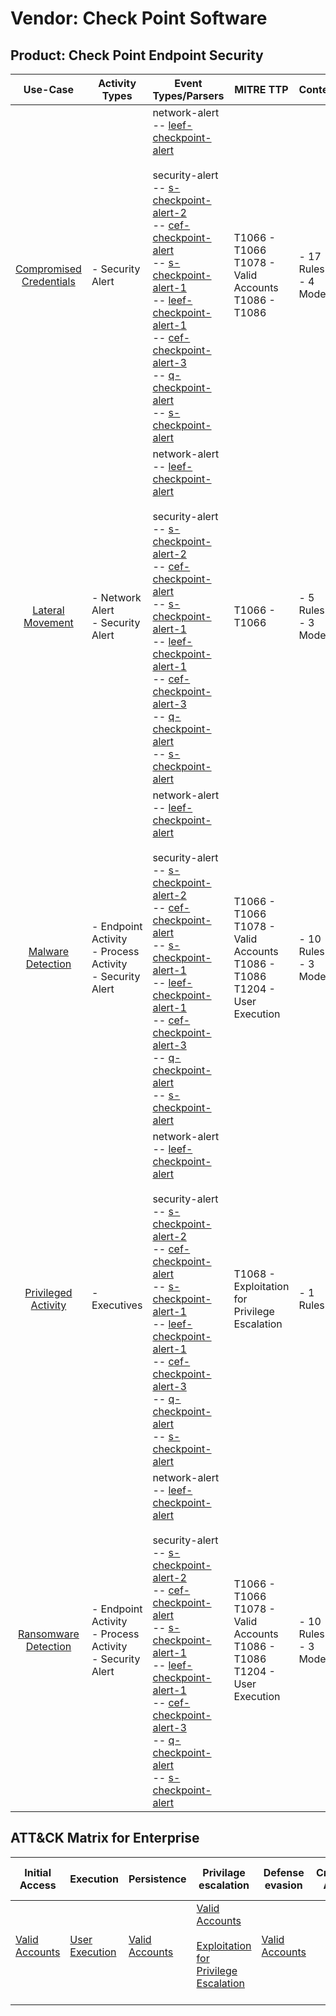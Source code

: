 Vendor: Check Point Software
============================
Product: Check Point Endpoint Security
--------------------------------------
|                                 Use-Case                                  | Activity Types                                                | Event Types/Parsers                                                                                                                                                                                                                                                                                                                                                                                                                                                                                                                                                                                                                                                                                           | MITRE TTP                                                                              | Content                    |
|:-------------------------------------------------------------------------:| ------------------------------------------------------------- | ------------------------------------------------------------------------------------------------------------------------------------------------------------------------------------------------------------------------------------------------------------------------------------------------------------------------------------------------------------------------------------------------------------------------------------------------------------------------------------------------------------------------------------------------------------------------------------------------------------------------------------------------------------------------------------------------------------- | -------------------------------------------------------------------------------------- | -------------------------- |
| [Compromised Credentials](../UseCases/usecase_compromised_credentials.md) | - Security Alert                                              |  network-alert<br> -- [leef-checkpoint-alert](../Parsers/parserContent_leef-checkpoint-alert.md)<br><br> security-alert<br> -- [s-checkpoint-alert-2](../Parsers/parserContent_s-checkpoint-alert-2.md)<br> -- [cef-checkpoint-alert](../Parsers/parserContent_cef-checkpoint-alert.md)<br> -- [s-checkpoint-alert-1](../Parsers/parserContent_s-checkpoint-alert-1.md)<br> -- [leef-checkpoint-alert-1](../Parsers/parserContent_leef-checkpoint-alert-1.md)<br> -- [cef-checkpoint-alert-3](../Parsers/parserContent_cef-checkpoint-alert-3.md)<br> -- [q-checkpoint-alert](../Parsers/parserContent_q-checkpoint-alert.md)<br> -- [s-checkpoint-alert](../Parsers/parserContent_s-checkpoint-alert.md)<br> | T1066 - T1066<br>T1078 - Valid Accounts<br>T1086 - T1086<br>                           |  - 17 Rules<br> - 4 Models |
|        [Lateral Movement](../UseCases/usecase_lateral_movement.md)        | - Network Alert<br>- Security Alert                           |  network-alert<br> -- [leef-checkpoint-alert](../Parsers/parserContent_leef-checkpoint-alert.md)<br><br> security-alert<br> -- [s-checkpoint-alert-2](../Parsers/parserContent_s-checkpoint-alert-2.md)<br> -- [cef-checkpoint-alert](../Parsers/parserContent_cef-checkpoint-alert.md)<br> -- [s-checkpoint-alert-1](../Parsers/parserContent_s-checkpoint-alert-1.md)<br> -- [leef-checkpoint-alert-1](../Parsers/parserContent_leef-checkpoint-alert-1.md)<br> -- [cef-checkpoint-alert-3](../Parsers/parserContent_cef-checkpoint-alert-3.md)<br> -- [q-checkpoint-alert](../Parsers/parserContent_q-checkpoint-alert.md)<br> -- [s-checkpoint-alert](../Parsers/parserContent_s-checkpoint-alert.md)<br> | T1066 - T1066<br>                                                                      |  - 5 Rules<br> - 3 Models  |
|       [Malware Detection](../UseCases/usecase_malware_detection.md)       | - Endpoint Activity<br>- Process Activity<br>- Security Alert |  network-alert<br> -- [leef-checkpoint-alert](../Parsers/parserContent_leef-checkpoint-alert.md)<br><br> security-alert<br> -- [s-checkpoint-alert-2](../Parsers/parserContent_s-checkpoint-alert-2.md)<br> -- [cef-checkpoint-alert](../Parsers/parserContent_cef-checkpoint-alert.md)<br> -- [s-checkpoint-alert-1](../Parsers/parserContent_s-checkpoint-alert-1.md)<br> -- [leef-checkpoint-alert-1](../Parsers/parserContent_leef-checkpoint-alert-1.md)<br> -- [cef-checkpoint-alert-3](../Parsers/parserContent_cef-checkpoint-alert-3.md)<br> -- [q-checkpoint-alert](../Parsers/parserContent_q-checkpoint-alert.md)<br> -- [s-checkpoint-alert](../Parsers/parserContent_s-checkpoint-alert.md)<br> | T1066 - T1066<br>T1078 - Valid Accounts<br>T1086 - T1086<br>T1204 - User Execution<br> |  - 10 Rules<br> - 3 Models |
|     [Privileged Activity](../UseCases/usecase_privileged_activity.md)     | - Executives                                                  |  network-alert<br> -- [leef-checkpoint-alert](../Parsers/parserContent_leef-checkpoint-alert.md)<br><br> security-alert<br> -- [s-checkpoint-alert-2](../Parsers/parserContent_s-checkpoint-alert-2.md)<br> -- [cef-checkpoint-alert](../Parsers/parserContent_cef-checkpoint-alert.md)<br> -- [s-checkpoint-alert-1](../Parsers/parserContent_s-checkpoint-alert-1.md)<br> -- [leef-checkpoint-alert-1](../Parsers/parserContent_leef-checkpoint-alert-1.md)<br> -- [cef-checkpoint-alert-3](../Parsers/parserContent_cef-checkpoint-alert-3.md)<br> -- [q-checkpoint-alert](../Parsers/parserContent_q-checkpoint-alert.md)<br> -- [s-checkpoint-alert](../Parsers/parserContent_s-checkpoint-alert.md)<br> | T1068 - Exploitation for Privilege Escalation<br>                                      |  - 1 Rules<br>             |
|    [Ransomware Detection](../UseCases/usecase_ransomware_detection.md)    | - Endpoint Activity<br>- Process Activity<br>- Security Alert |  network-alert<br> -- [leef-checkpoint-alert](../Parsers/parserContent_leef-checkpoint-alert.md)<br><br> security-alert<br> -- [s-checkpoint-alert-2](../Parsers/parserContent_s-checkpoint-alert-2.md)<br> -- [cef-checkpoint-alert](../Parsers/parserContent_cef-checkpoint-alert.md)<br> -- [s-checkpoint-alert-1](../Parsers/parserContent_s-checkpoint-alert-1.md)<br> -- [leef-checkpoint-alert-1](../Parsers/parserContent_leef-checkpoint-alert-1.md)<br> -- [cef-checkpoint-alert-3](../Parsers/parserContent_cef-checkpoint-alert-3.md)<br> -- [q-checkpoint-alert](../Parsers/parserContent_q-checkpoint-alert.md)<br> -- [s-checkpoint-alert](../Parsers/parserContent_s-checkpoint-alert.md)<br> | T1066 - T1066<br>T1078 - Valid Accounts<br>T1086 - T1086<br>T1204 - User Execution<br> |  - 10 Rules<br> - 3 Models |

ATT&CK Matrix for Enterprise
----------------------------
| Initial Access                                                      | Execution                                                           | Persistence                                                         | Privilage escalation                                                                                                                                          | Defense evasion                                                     | Credential Access | Discovery | Lateral Movement | Collection | Command and Control | Exfiltration | Impact |
| ------------------------------------------------------------------- | ------------------------------------------------------------------- | ------------------------------------------------------------------- | ------------------------------------------------------------------------------------------------------------------------------------------------------------- | ------------------------------------------------------------------- | ----------------- | --------- | ---------------- | ---------- | ------------------- | ------------ | ------ |
| [Valid Accounts](https://attack.mitre.org/techniques/T1078)<br><br> | [User Execution](https://attack.mitre.org/techniques/T1204)<br><br> | [Valid Accounts](https://attack.mitre.org/techniques/T1078)<br><br> | [Valid Accounts](https://attack.mitre.org/techniques/T1078)<br><br>[Exploitation for Privilege Escalation](https://attack.mitre.org/techniques/T1068)<br><br> | [Valid Accounts](https://attack.mitre.org/techniques/T1078)<br><br> |                   |           |                  |            |                     |              |        |